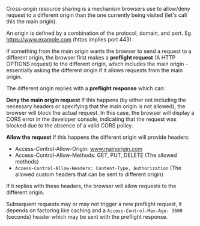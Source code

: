 Cross-origin resource sharing is a mechanism browsers use to allow/deny request to a different origin than the one currently being visited (let's call this the main origin).

An origin is defined by a combination of the protocol, domain, and port.
Eg https://www.example.com (https implies port 443)

If something from the main origin wants the browser to send a request to a different origin, the browser first makes a **preflight request** (A HTTP OPTIONS request) to the different origin, which includes the main origin - essentially asking the different origin if it allows requests from the main origin. 

The different origin replies with a **preflight response** which can:

**Deny the main origin request**
If this happens (by either not including the necessary headers or specifying that the main origin is not allowed), the browser will block the actual request. In this case, the browser will display a CORS error in the developer console, indicating that the request was blocked due to the absence of a valid CORS policy.

**Allow the request**
If this happens the different origin will provide headers:
- Access-Control-Allow-Origin: www.mainorigin.com
- Access-Control-Allow-Methods: GET, PUT, DELETE (The allowed methods)
- `Access-Control-Allow-Headers: Content-Type, Authorization` (The allowed custom headers that can be sent to different origin)

If it replies with these headers, the browser will allow requests to the different origin.

Subsequent requests may or may not trigger a new preflight request, it depends on factoring like caching and a `Access-Control-Max-Age: 3600` (seconds) header which may be sent with the preflight response.